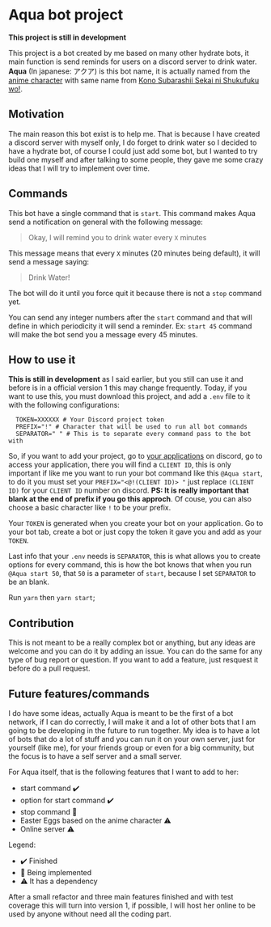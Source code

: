 # Aqua bot project

**This project is still in development**

This project is a bot created by me based on many other hydrate bots, it main function is send reminds for users on a discord server to drink water. **Aqua** (In japanese: アクア) is this bot name, it is actually named from the [anime character](https://www.google.com/search?client=firefox-b-d&q=aqua+anime) with same name from [Kono Subarashii Sekai ni Shukufuku wo!](https://konosuba.fandom.com/wiki/Kono_Subarashii_Sekai_ni_Shukufuku_wo!).

## Motivation

The main reason this bot exist is to help me. That is because I have created a discord server with myself only, I do forget to drink water so I decided to have a hydrate bot, of course I could just add some bot, but I wanted to try build one myself and after talking to some people, they gave me some crazy ideas that I will try to implement over time.

## Commands

This bot have a single command that is `start`. This command makes Aqua send a notification on general with the following message:

> Okay, I will remind you to drink water every `X` minutes

This message means that every `X` minutes (20 minutes being default), it will send a message saying:

> Drink Water!

The bot will do it until you force quit it because there is not a `stop` command yet.

You can send any integer numbers after the `start` command and that will define in which periodicity it will send a reminder. Ex: `start 45` command will make the bot send you a message every 45 minutes.

## How to use it

**This is still in development** as I said earlier, but you still can use it and before is in a official version 1 this may change frequently.
Today, if you want to use this, you must download this project, and add a `.env` file to it with the following configurations:

```
  TOKEN=XXXXXX # Your Discord project token
  PREFIX="!" # Character that will be used to run all bot commands
  SEPARATOR=" " # This is to separate every command pass to the bot with
```

So, if you want to add your project, go to [your applications](https://discord.com/developers/applications) on discord, go to access your application, there you will find a `CLIENT ID`, this is only important if like me you want to run your bot command like this `@Aqua start`, to do it you must set your `PREFIX="<@!(CLIENT ID)> "` just replace `(CLIENT ID)` for your `CLIENT ID` number on discord. **PS: It is really important that blank at the end of prefix if you go this approch**. Of couse, you can also choose a basic character like `!` to be your prefix.

Your `TOKEN` is generated when you create your bot on your application. Go to your bot tab, create a bot or just copy the token it gave you and add as your `TOKEN`.

Last info that your `.env` needs is `SEPARATOR`, this is what allows you to create options for every command, this is how the bot knows that when you run `@Aqua start 50`, that `50` is a parameter of `start`, because I set `SEPARATOR` to be an blank.

Run `yarn` then `yarn start`;

## Contribution

This is not meant to be a really complex bot or anything, but any ideas are welcome and you can do it by adding an issue. You can do the same for any type of bug report or question.
If you want to add a feature, just resquest it before do a pull request.

## Future features/commands

I do have some ideas, actually Aqua is meant to be the first of a bot network, if I can do correctly, I will make it and a lot of other bots that I am going to be developing in the future to run together. My idea is to have a lot of bots that do a lot of stuff and you can run it on your own server, just for yourself (like me), for your friends group or even for a big community, but the focus is to have a self server and a small server.

For Aqua itself, that is the following features that I want to add to her:

- start command :heavy_check_mark:
- option for start command :heavy_check_mark:
- stop command :construction:
- Easter Eggs based on the anime character :warning:
- Online server :warning:

Legend:

- :heavy_check_mark: Finished
- :construction: Being implemented
- :warning: It has a dependency

After a small refactor and three main features finished and with test coverage this will turn into version 1, if possible, I will host her online to be used by anyone without need all the coding part.
